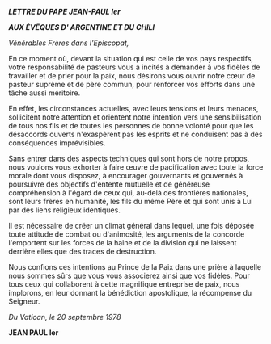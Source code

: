 ***LETTRE DU PAPE JEAN-PAUL Ier***

***AUX ÉVÊQUES D'* *ARGENTINE ET DU CHILI***

*Vénérables Frères dans l'Episcopat,*

En ce moment où, devant la situation qui est celle de vos pays respectifs, votre responsabilité de pasteurs vous a incités à demander à vos fidèles de travailler et de prier pour la paix, nous désirons vous ouvrir notre cœur de pasteur suprême et de père commun, pour renforcer vos efforts dans une tâche aussi méritoire.

En effet, les circonstances actuelles, avec leurs tensions et leurs menaces, sollicitent notre attention et orientent notre intention vers une sensibilisation de tous nos fils et de toutes les personnes de bonne volonté pour que les désaccords ouverts n'exaspèrent pas les esprits et ne conduisent pas à des conséquences imprévisibles.

Sans entrer dans des aspects techniques qui sont hors de notre propos, nous voulons vous exhorter à faire œuvre de pacification avec toute la force morale dont vous disposez, à encourager gouvernants et gouvernés à poursuivre des objectifs d'entente mutuelle et de généreuse compréhension à l'égard de ceux qui, au-delà des frontières nationales, sont leurs frères en humanité, les fils du même Père et qui sont unis à Lui par des liens religieux identiques.

Il est nécessaire de créer un climat général dans lequel, une fois déposée toute attitude de combat ou d'animosité, les arguments de la concorde l'emportent sur les forces de la haine et de la division qui ne laissent derrière elles que des traces de destruction.

Nous confions ces intentions au Prince de la Paix dans une prière à laquelle nous sommes sûrs que vous vous associerez ainsi que vos fidèles. Pour tous ceux qui collaborent à cette magnifique entreprise de paix, nous implorons, en leur donnant la bénédiction apostolique, la récompense du Seigneur.

*Du Vatican, le 20 septembre 1978*

**JEAN PAUL Ier**
